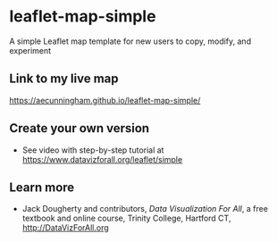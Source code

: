 # leaflet-map-simple
A simple Leaflet map template for new users to copy, modify, and experiment

## Link to my live map 

https://aecunningham.github.io/leaflet-map-simple/

## Create your own version
- See video with step-by-step tutorial at https://www.datavizforall.org/leaflet/simple

## Learn more
- Jack Dougherty and contributors, *Data Visualization For All*, a free textbook and online course, Trinity College, Hartford CT, http://DataVizForAll.org
